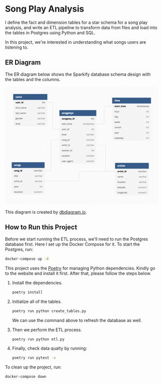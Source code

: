 # Song Play Analysis

I define the fact and dimension tables for a star schema for a song play
analysis, and write an ETL pipeline to transform data from files and load
into the tables in Postgres using Python and SQL.

In this project, we're interested in understanding what songs users
are listening to.

## ER Diagram

The ER diagram below shows the Sparkify database schema design with the
tables and the columns.

![Sparkify Database Schema](./img/sparkifydb-er-diagram.png)

This diagram is created by [dbdiagram.io](https://dbdiagram.io/).

## How to Run this Project

Before we start running the ETL process, we'll need to run the Postgres
database first. Here I set up the Docker Compose for it. To start the
Postgres, run:

```bash
docker-compose up -d
```

This project uses the [Poetry](https://python-poetry.org/) for managing
Python dependencies. Kindly go to the website and install it first. After
that, please follow the steps below.

1. Install the dependencies.

    ```bash
    poetry install
    ```

1. Initialize all of the tables.

    ```bash
    poetry run python create_tables.py
    ```

    We can use the command above to refresh the database as well.

1. Then we perform the ETL process.

    ```bash
    poetry run python etl.py
    ```

1. Finally, check data qualty by running:

    ```bash
    poetry run pytest -v
    ```

To clean up the project, run:

```bash
docker-compose down
```
